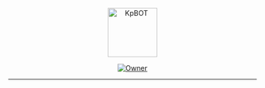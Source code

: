 <p align="center">
<img src="kp.jpg" alt="KpBOT" width="100"/>
</p>
<p align="center">
<a href="https://github.com/Kallpolo"><img title="Owner" src="https://img.shields.io/badge/Github-Kallpolo-red.svg?style=for-the-badge&logo=github"></a>
</p>

---